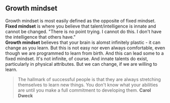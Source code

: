 ## Growth mindset  
Growth mindset is most easily defined as the opposite of fixed mindset.   
**Fixed mindset** is where you believe that talent/intelligence is innate and cannot be changed. 
"There is no point trying. I cannot do this. I don't have the intelligence that others have."  
**Growth mindset** believes that your brain is alomst infinitely plastic - it can change as you learn. 
But this is not easy nor even always comfortable, even though we are programmed to learn from birth. And this can lead some to a fixed mindset.
It's not infinite, of course. And innate talents do exist, particularly in physical attributes. But we can change, if we are willing to learn.  

> The hallmark of successful people is that they are always stretching themselves to learn new things. 
> You don't know what your abilities are until you make a full commitment to developing them. **Carol Dweck**
